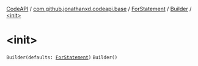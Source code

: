 [CodeAPI](../../../index.md) / [com.github.jonathanxd.codeapi.base](../../index.md) / [ForStatement](../index.md) / [Builder](index.md) / [&lt;init&gt;](.)

# &lt;init&gt;

`Builder(defaults: `[`ForStatement`](../index.md)`)`
`Builder()`